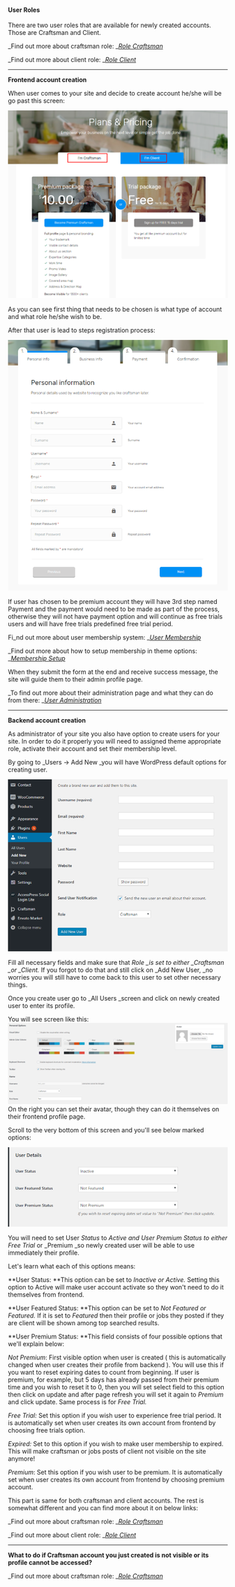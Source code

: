 #### User Roles

There are two user roles that are available for newly created accounts. Those are Craftsman and Client.

_Find out more about craftsman role: _[_Role Craftsman_](/users/user-roles/role-craftsman.md)

_Find out more about client role: _[_Role Client_](/users/user-roles/role-client.md)

---

**Frontend account creation**

When user comes to your site and decide to create account he/she will be go past this screen:

![](/assets/8.png)

As you can see first thing that needs to be chosen is what type of account and what role he/she wish to be.

After that user is lead to steps registration process:

![](/assets/9.png)

If user has chosen to be premium account they will have 3rd step named Payment and the payment would need to be made as part of the process, otherwise they will not have payment option and will continue as free trials users and will have free trials predefined free trial period.

Fi_nd out more about user membership system: _[_User Membership_](/users/user-membership.md)

_Find out more about how to setup membership in theme options: _[_Membership Setup_](/theme-options/membership-setup.md)

When they submit the form at the end and receive success message, the site will guide them to their admin profile page.

_To find out more about their administration page and what they can do from there: _[_User Administration_](/users/user-administration-profile-page.md)

---

**Backend account creation**

As administrator of your site you also have option to create users for your site. In order to do it properly you will need to assigned theme appropriate role, activate their account and set their membership level.

By going to \_Users -&gt; Add New \_you will have WordPress default options for creating user.

![](/assets/10.png)

Fill all necessary fields and make sure that _Role \_is set to either \_Craftsman \_or \_Client._ If you forgot to do that and still click on \_Add New User, \_no worries you will still have to come back to this user to set other necessary things.

Once you create user go to \_All Users \_screen and click on newly created user to enter its profile.

You will see screen like this:![](/assets/11.png)On the right you can set their avatar, though they can do it themselves on  their frontend profile page.

Scroll to the very bottom of this screen and you'll see below marked options:

![](/assets/12.png)

You will need to set User _Status_ to _Active _and _User Premium Status_ to either_ Free Trial_ or _Premium _so newly created user will be able to use immediately their profile.

Let's learn what each of this options means:

**User Status: **This option can be set to _Inactive or Active._ Setting this option to Active will make user account activate so they won't need to do it themselves from frontend.

**User Featured Status: **This option can be set to _Not Featured _or_ Featured._ If it is set to _Featured_ then their profile or jobs they posted if they are client will be shown among top searched results.

**User Premium Status: **This field consists of four possible options that we'll explain below:

_Not Premium_: First visible option when user is created \( this is automatically changed when user creates their profile from backend \). You will use this if you want to reset expiring dates to count from beginning. If user is premium, for example, but 5 days has already passed from their premium time and you wish to reset it to 0, then you will set select field to this option then click on update and after page refresh you will set it again to _Premium_ and click update. Same process is for _Free Trial._

_Free Trial:_ Set this option if you wish user to experience free trial period. It is automatically set when user creates its own account from frontend by choosing free trials option.

_Expired:_ Set to this option if you wish to make user membership to expired. This will make craftsman or jobs posts of client not visible on the site anymore!

_Premium_: Set this option if you wish user to be premium. It is automatically set when user creates its own account from frontend by choosing premium account.

This part is same for both craftsman and client accounts. The rest is somewhat different and you can find more about it on below links:

_Find out more about craftsman role: _[_Role Craftsman_](/users/user-roles/role-craftsman.md)

_Find out more about client role: _[_Role Client_](/users/user-roles/role-client.md)

---

**What to do if Craftsman account you just created is not visible or its profile cannot be accessed?**

_Find out more about craftsman role: _[_Role Craftsman_](/users/user-roles/role-craftsman.md)

